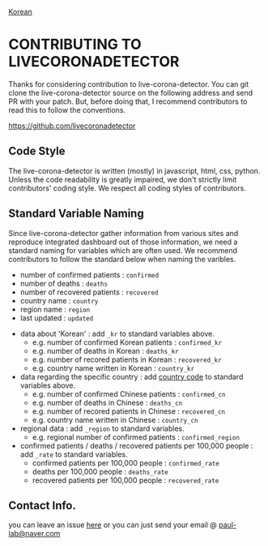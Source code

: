 [Korean](https://github.com/LiveCoronaDetector/livecod/blob/master/CONTRIBUTING-ko.md)

# CONTRIBUTING TO LIVECORONADETECTOR

Thanks for considering contribution to live-corona-detector. You can git clone the live-corona-detector source on the following address and send PR with your patch. But, before doing that, I recommend contributors to read this to follow the conventions.

  https://github.com/livecoronadetector

## Code Style

The live-corona-detector is written (mostly) in javascript, html, css, python. Unless the code readability is greatly impaired, we don't strictly limit contributors' coding style. We respect all coding styles of contributors. 

## Standard Variable Naming

Since live-corona-detector gather information from various sites and reproduce integrated dashboard out of those information, we need a standard naming for variables which are often used. We recommend contributors to follow the standard below when naming the varibles.

 - number of confirmed patients : `confirmed`
 - number of deaths : `deaths`
 - number of recovered patients : `recovered`
 - country name : `country`
 - region name : `region`
 - last updated : `updated`

 * data about 'Korean' : add `_kr` to standard variables above.
   - e.g. number of confirmed Korean patients : `confirmed_kr`
   - e.g. number of deaths in Korean : `deaths_kr`
   - e.g. number of recored patients in Korean : `recovered_kr`
   - e.g. country name written in Korean : `country_kr`
 * data regarding the specific country : add [country code](https://eminwon.qia.go.kr/common/CountrySP.jsp) to standard variables above.
   - e.g. number of confirmed Chinese patients : `confirmed_cn`  
   - e.g. number of deaths in Chinese : `deaths_cn`  
   - e.g. number of recored patients in Chinese : `recovered_cn`  
   - e.g. country name written in Chinese : `country_cn`
 * regional data : add `_region` to standard variables.
   - e.g. regional number of confirmed patients : `confirmed_region`
 * confirmed patients / deaths / recovered patients per 100,000 people : add `_rate` to standard variables.
   - confirmed patients per 100,000 people : `confirmed_rate`   
   - deaths per 100,000 people : `deaths_rate`  
   - recovered patients per 100,000 people : `recovered_rate`

## Contact Info.

you can leave an issue [here](https://github.com/LiveCoronaDetector/livecod/issues) or you can just send your email @ paul-lab@naver.com
